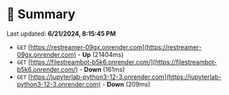 # 📖 Summary
Last updated: **6/21/2024, 8:15:45 PM**

- `GET` [https://restreamer-09gx.onrender.com](https://restreamer-09gx.onrender.com) - **Up** (21404ms)
- `GET` [https://filestreambot-b5k6.onrender.com/](https://filestreambot-b5k6.onrender.com/) - **Down** (161ms)
- `GET` [https://jupyterlab-python3-12-3.onrender.com](https://jupyterlab-python3-12-3.onrender.com) - **Down** (209ms)
